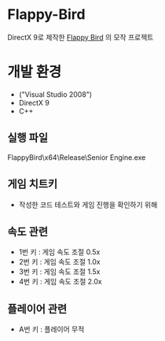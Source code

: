 # Flappy-Bird
DirectX 9로 제작한 [Flappy Bird](https://flappybird.fandom.com/wiki/Flappy_Bird) 의 모작 프로젝트

# 개발 환경
- ("Visual Studio 2008")
- DirectX 9
- C++

## 실행 파일
FlappyBird\x64\Release\Senior Engine.exe

## 게임 치트키
- 작성한 코드 테스트와 게임 진행을 확인하기 위해 

## 속도 관련
- 1번 키 : 게임 속도 조절 0.5x
- 2번 키 : 게임 속도 조절 1.0x
- 3번 키 : 게임 속도 조절 1.5x
- 4번 키 : 게임 속도 조절 2.0x

## 플레이어 관련
- A번 키 : 플레이어 무적
